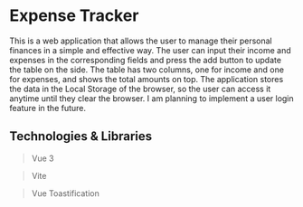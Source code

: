 # Expense Tracker

This is a web application that allows the user to manage their personal finances in a simple and effective way. The user can input their income and expenses in the corresponding fields and press the add button to update the table on the side. The table has two columns, one for income and one for expenses, and shows the total amounts on top. The application stores the data in the Local Storage of the browser, so the user can access it anytime until they clear the browser. I am planning to implement a user login feature in the future.

## Technologies & Libraries

> Vue 3

> Vite

> Vue Toastification